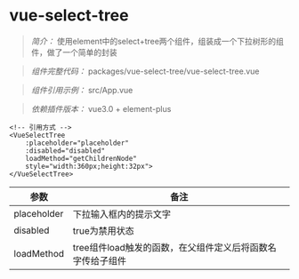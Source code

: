 # vue-select-tree

>*简介：*
    使用element中的select+tree两个组件，组装成一个下拉树形的组件，做了一个简单的封装

>*组件完整代码：*
    packages/vue-select-tree/vue-select-tree.vue

>*组件引用示例：*
    src/App.vue

>*依赖插件版本：*
    vue3.0 + element-plus

    <!-- 引用方式 -->
    <VueSelectTree
		:placeholder="placeholder"
		:disabled="disabled"
		loadMethod="getChildrenNode"
		style="width:360px;height:32px">
	</VueSelectTree>

|  参数   | 备注   |
|  ----   | ----  |
| placeholder  | 下拉输入框内的提示文字 |
| disabled  | true为禁用状态 |
| loadMethod  | tree组件load触发的函数，在父组件定义后将函数名字传给子组件 |